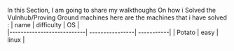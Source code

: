 In this Section, I am going to share my walkthoughs On how i Solved the Vulnhub/Proving Ground machines
here are the machines that i have solved :
| name                       | difficulty      | OS         |     
|---------------------------| ----------------| -----------|
| Potato                    | easy             | linux       |
